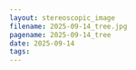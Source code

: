 ```yaml
---
layout: stereoscopic_image
filename: 2025-09-14_tree.jpg
pagename: 2025-09-14_tree
date: 2025-09-14
tags:
---
```

